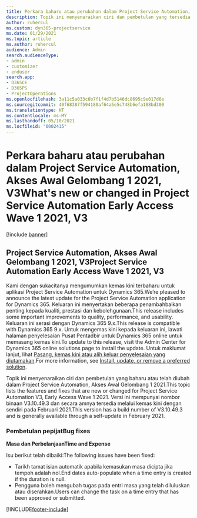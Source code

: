 ```yaml
---
title: Perkara baharu atau perubahan dalam Project Service Automation, Akses Awal Gelombang 1 2021, V3
description: Topik ini menyenaraikan ciri dan pembetulan yang tersedia dalam Project Service Automation, Akses Awal Gelombang 1 2021, V3.
author: ruhercul
ms.custom: dyn365-projectservice
ms.date: 01/29/2021
ms.topic: article
ms.author: ruhercul
audience: Admin
search.audienceType:
- admin
- customizer
- enduser
search.app:
- D365CE
- D365PS
- ProjectOperations
ms.openlocfilehash: 3a11c5a033c6b7f1f4d7b5146dc8695c9e017d6e
ms.sourcegitcommit: 40f68387f594180af64a5e5c748b6efa188bd300
ms.translationtype: HT
ms.contentlocale: ms-MY
ms.lasthandoff: 05/10/2021
ms.locfileid: "6002415"
---
```

# <a name="whats-new-or-changed-in-project-service-automation-early-access-wave-1-2021-v3"></a><span data-ttu-id="259b3-103">Perkara baharu atau perubahan dalam Project Service Automation, Akses Awal Gelombang 1 2021, V3</span><span class="sxs-lookup"><span data-stu-id="259b3-103">What's new or changed in Project Service Automation Early Access Wave 1 2021, V3</span></span>

[!include [banner](../includes/psa-now-project-operations.md)]

## <a name="project-service-automation-early-access-wave-1-2021-v3"></a><span data-ttu-id="259b3-104">Project Service Automation, Akses Awal Gelombang 1 2021, V3</span><span class="sxs-lookup"><span data-stu-id="259b3-104">Project Service Automation Early Access Wave 1 2021, V3</span></span>

<span data-ttu-id="259b3-105">Kami dengan sukacitanya mengumumkan kemas kini terbaharu untuk aplikasi Project Service Automation untuk Dynamics 365.</span><span class="sxs-lookup"><span data-stu-id="259b3-105">We’re pleased to announce the latest update for the Project Service Automation application for Dynamics 365.</span></span> <span data-ttu-id="259b3-106">Keluaran ini menyertakan beberapa penambahbaikan penting kepada kualiti, prestasi dan kebolehgunaan.</span><span class="sxs-lookup"><span data-stu-id="259b3-106">This release includes some important improvements to quality, performance, and usability.</span></span> <span data-ttu-id="259b3-107">Keluaran ini serasi dengan Dynamics 365 9.x.</span><span class="sxs-lookup"><span data-stu-id="259b3-107">This release is compatible with Dynamics 365 9.x.</span></span> <span data-ttu-id="259b3-108">Untuk mengemas kini kepada keluaran ini, lawati halaman penyelesaian Pusat Pentadbir untuk Dynamics 365 online untuk memasang kemas kini.</span><span class="sxs-lookup"><span data-stu-id="259b3-108">To update to this release, visit the Admin Center for Dynamics 365 online solutions page to install the update.</span></span> <span data-ttu-id="259b3-109">Untuk maklumat lanjut, lihat [Pasang, kemas kini atau alih keluar penyelesaian yang diutamakan](/power-platform/admin/install-remove-preferred-solution).</span><span class="sxs-lookup"><span data-stu-id="259b3-109">For more information, see [Install, update, or remove a preferred solution](/power-platform/admin/install-remove-preferred-solution).</span></span>

<span data-ttu-id="259b3-110">Topik ini menyenaraikan ciri dan pembetulan yang baharu atau telah diubah dalam Project Service Automation, Akses Awal Gelombang 1 2021.</span><span class="sxs-lookup"><span data-stu-id="259b3-110">This topic lists the features and fixes that are new or changed for Project Service Automation V3, Early Access Wave 1 2021.</span></span> <span data-ttu-id="259b3-111">Versi ini mempunyai nombor binaan V3.10.49.3 dan secara amnya tersedia melalui kemas kini dengan sendiri pada Februari 2021.</span><span class="sxs-lookup"><span data-stu-id="259b3-111">This version has a build number of V3.10.49.3 and is generally available through a self-update in February 2021.</span></span>


### <a name="bug-fixes"></a><span data-ttu-id="259b3-112">Pembetulan pepijat</span><span class="sxs-lookup"><span data-stu-id="259b3-112">Bug fixes</span></span>

<span data-ttu-id="259b3-113">**Masa dan Perbelanjaan**</span><span class="sxs-lookup"><span data-stu-id="259b3-113">**Time and Expense**</span></span>

<span data-ttu-id="259b3-114">Isu berikut telah dibaiki:</span><span class="sxs-lookup"><span data-stu-id="259b3-114">The following issues have been fixed:</span></span>

- <span data-ttu-id="259b3-115">Tarikh tamat isian automatik apabila kemasukan masa dicipta jika tempoh adalah nol.</span><span class="sxs-lookup"><span data-stu-id="259b3-115">End dates auto-populate when a time entry is created if the duration is null.</span></span>
- <span data-ttu-id="259b3-116">Pengguna boleh mengubah tugas pada entri masa yang telah diluluskan atau diserahkan.</span><span class="sxs-lookup"><span data-stu-id="259b3-116">Users can change the task on a time entry that has been approved or submitted.</span></span>


[!INCLUDE[footer-include](../includes/footer-banner.md)]